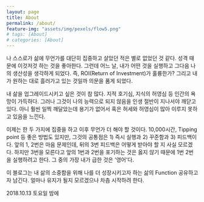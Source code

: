 ```yaml
---
layout: page
title: About
permalink: /about/
feature-img: "assets/img/pexels/flow5.png"
# tags: [About]
# categories: [About]
---
```


나 스스로가 삶에 무언가를 대단히 집중하고 살았던 적은 별로 없었던 것 같다. 성격 때문에 이것저것 하는 것을 좋아한다. 그런데 어느 날, 내가 어떤 것을 실행하고 그다음 나의 생산성을 생각하게 되었다. 즉, ROI(Return of Investment)가 훌륭한가? 그리고 내가 원하는 대로 흘러가고 있는 것일까 의문을 품게 되었다.

내 삶을 업그레이드시키고 싶은 것이 참 많다. 지적 호기심, 지식의 허영심 등 인간의 욕망이 가득하다. 그러나 그것이 나의 능력으로 되지 않음을 인생 절반이 지나서야 깨닫고 있다. 아니 훨씬 일찍 깨달았는데 용기가 없어서 혹은 허세와 허영심이 많아 이루지 못하고 있음을 느낀다. 

이제는 한 두 가지에 집중을 하고 이후 무언가 더 해야 할 것이다. 10,000시간, Tipping point 등 좋은 방법도 있지만, 그것의 공통점은 1) 즉시 실행과 2) 꾸준함과 3) 피드백이다. 앞의 1, 2번은 마음 문제인데, 뒤의 3번 피드백은 어떻게 받아야 할 지 사실 모르겠다. 하지만 3번을 모른다고 앞의 1번과 2번을 포기하는 것은 옳지 않기 때문에 1번 2번을 실행하려고 한다. 그 중의 가장 내가 급한 것은 '영어'다. 

이 블로그는 내 삶의 소중함을 위해 나를 더 성장시키고자 하는 삶의 Function 공유하고자 남긴다. 얼마나 유지가 될지 모르겠으나 차츰 시작하려 한다.

2018.10.13 토요일 밤에
